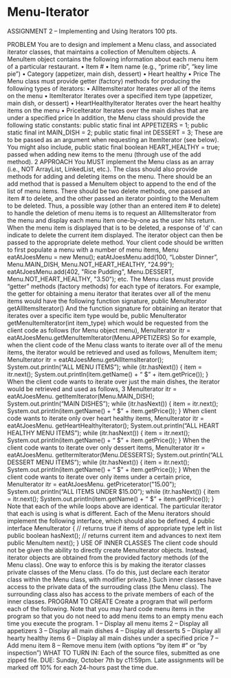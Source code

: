 # Menu-Iterator

ASSIGNMENT 2 – Implementing and Using Iterators
100 pts.

PROBLEM
You are to design and implement a Menu class, and associated iterator classes, that maintains a collection of MenuItem objects. A MenuItem object contains the following information about each menu item of a particular restaurant.
• Item #
• Item name (e.g., “prime rib”, “key lime pie”)
• Category (appetizer, main dish, dessert)
• Heart healthy
• Price
The Menu class must provide getter (factory) methods for producing the following types of iterators:
• AllItemsIterator
Iterates over all of the items on the menu
• ItemIterator
Iterates over a specified item type
(appetizer, main dish, or dessert)
• HeartHealthyIterator
Iterates over the heart healthy items on the menu
• PriceIterator
Iterates over the main dishes that are under a specified price
In addition, the Menu class should provide the following static constants:
public static final int APPETIZERS = 1;
public static final int MAIN_DISH = 2;
public static final int DESSERT = 3;
These are to be passed as an argument when requesting an ItemIterator (see below). You might also include,
public static final boolean HEART_HEALTHY = true;
passed when adding new items to the menu (through use of the add method).
2
APPROACH
You MUST implement the Menu class as an array (i.e., NOT ArrayList, LinkedList, etc.). The class should also provide methods for adding and deleting items on the menu. There should be an add method that is passed a MenuItem object to append to the end of the list of menu items. There should be two delete methods, one passed an item # to delete, and the other passed an iterator pointing to the MenuItem to be deleted.
Thus, a possible way (other than an entered item # to delete) to handle the deletion of menu items is to request an AllItemsIterator from the menu and display each menu item one-by-one as the user hits return. When the menu item is displayed that is to be deleted, a response of 'd' can indicate to delete the current item displayed. The iterator object can then be passed to the appropriate delete method.
Your client code should be written to first populate a menu with a number of menu items,
Menu eatAtJoesMenu = new Menu();
eatAtJoesMenu.add(100, “Lobster Dinner”, Menu.MAIN_DISH, Menu.NOT_HEART_HEALTHY, "24.99"); eatAtJoesMenu.add(402, "Rice Pudding", Menu.DESSERT, Menu.NOT_HEART_HEALTHY, "3.50");
etc.
The Menu class must provide “getter” methods (factory methods) for each type of iterators. For example, the getter for obtaining a menu iterator that iterates over all of the menu items would have the following function signature,
public MenuIterator getAllItemsIterator()
And the function signature for obtaining an iterator that iterates over a specific item type would be,
public MenuIterator getMenuItemIterator(int item_type)
which would be requested from the client code as follows (for Menu object menu),
MenuIterator itr = eatAtJoesMenu.getMenuItemIterator(Menu.APPETIZERS)
So for example, when the client code of the Menu class wants to iterate over all of the menu items, the iterator would be retrieved and used as follows,
MenuItem item;
MenuIterator itr = eatAtJoesMenu.getAllItemsIterator();
System.out.println(“ALL MENU ITEMS”);
while (itr.hasNext())
{
item = itr.next();
System.out.println(item.getName() + “ $” + item.getPrice());
}
When the client code wants to iterate over just the main dishes, the iterator would be retrieved and used as follows,
3
MenuIterator itr = eatAtJoesMenu. getItemIterator(Menu.MAIN_DISH); System.out.println(“MAIN DISHES”);
while (itr.hasNext())
{
item = itr.next();
System.out.println(item.getName() + “ $” + item.getPrice());
}
When client code wants to iterate only over heart healthy items,
MenuIterator itr = eatAtJoesMenu. getHeartHealthyIterator(); System.out.println(“ALL HEART HEALTHY MENU ITEMS”);
while (itr.hasNext())
{
item = itr.next();
System.out.println(item.getName() + “ $” + item.getPrice());
}
When the client code wants to iterate over only dessert items,
MenuIterator itr = eatAtJoesMenu. getItermIterator(Menu.DESSERTS); System.out.println(“ALL DESSERT MENU ITEMS”);
while (itr.hasNext())
{
item = itr.next();
System.out.println(item.getName() + “ $” + item.getPrice());
}
When the client code wants to iterate over only items under a certain price,
MenuIterator itr = eatAtJoesMenu. getPriceterator("15.00"); System.out.println(“ALL ITEMS UNDER $15.00”);
while (itr.hasNext())
{
item = itr.next();
System.out.println(item.getName() + “ $” + item.getPrice());
}
Note that each of the while loops above are identical. The particular iterator that each is using is what is different.
Each of the Menu iterators should implement the following interface, which should also be defined,
4
public interface MenuIterator
{
// returns true if items of appropriate type left in list
public boolean hasNext();
// returns current item and advances to next item
public MenuItem next();
}
USE OF INNER CLASSES
The client code should not be given the ability to directly create MenuIterator objects. Instead, iterator objects are obtained from the provided factory methods (of the Menu class). One way to enforce this is by making the iterator classes private classes of the Menu class. (To do this, just declare each iterator class within the Menu class, with modifier private.) Such inner classes have access to the private data of the surrouding class (the Menu class). The surrounding class also has access to the private members of each of the inner classes.
PROGRAM TO CREATE
Create a program that will perform each of the following. Note that you may hard code menu items in the program so that you do not need to add menu items to an empty menu each time you execute the program.
1 – Display all menu items
2 – Display all appetizers
3 – Display all main dishes
4 – Display all desserts
5 – Display all hearty healthy items
6 – Display all main dishes under a specified price
7 – Add menu item
8 – Remove menu item (with options “by item #” or “by inspection”)
WHAT TO TURN IN: Each of the source files, submitted as one zipped file.
DUE: Sunday, October 7th by c11:59pm. Late assignments will be marked off 10% for each 24-hours past the time due.
